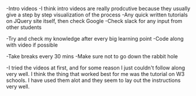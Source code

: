 -Intro videos
	-I think intro videos are really prodcutive because they usually give a step by step visualization of the process
-Any quick written tutorials on JQuery site itself, then check Google
-Check slack for any input from other students

-Try and check my knowledge after every big learning point
-Code along with video if possible

-Take breaks every 30 mins
-Make sure not to go down the rabbit hole

-I tried the videos at first, and for some reason I just couldn't follow along very well. I think the thing that worked best for me was the tutorial on W3 schools. I have used them alot and they seem to lay out the instructions very well.